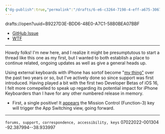 ```yaml
---
{"dg-publish":true,"permalink":"/drafts/6-e6-c3264-7198-4-eff-a675-3067144519-e5/","dgHomeLink":true,"dgPassFrontmatter":false}
---
```


drafts://open?uuid=B9227D3E-BDD6-48E0-A7C1-58B0BEA07BBF

- [GitHub Issue](https://github.com/ExtraKeys/keys/issues/58)
- [WTF](https://davidblue.wtf/drafts/B9227D3E-BDD6-48E0-A7C1-58B0BEA07BBF.html) 

---

Howdy folks! I'm new here, and I realize it might be presumptutous to start a thread like this one as my first, but I wanted to both establish a place to continue related, ongoing updates as well as give a general heads up.

Using external keyboards with iPhone has sortof become "[my thing"](https://uikeycommand.com) over the past two years or so, but I've actively done so since support was first introduced. Having played a bit with the first two Developer Betas of iOS 16, I felt more comepelled to speak up regarding its potential impact for iPhone Keyboarders than I have for any other numbered release in memory.

- First, a single positive! It [appears](https://twitter.com/neoyokel/status/1533968485998534661) the Mission Control (Function-3) key will trigger the App Switching view, going forward.

---

`forums, support, correspondence, accessibility, keys`
07022022-001304
-92.387994--38.933997